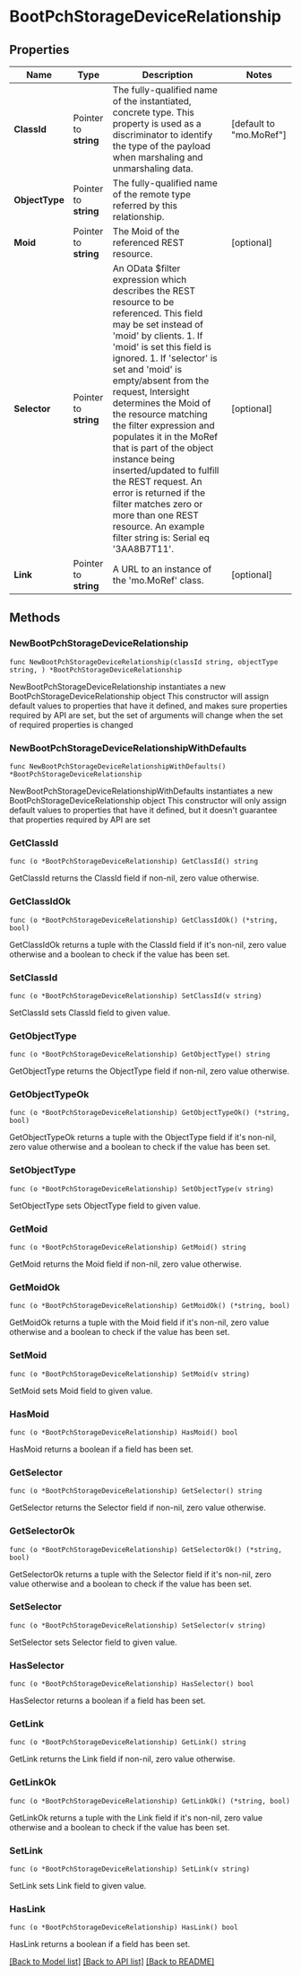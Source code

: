 # BootPchStorageDeviceRelationship

## Properties

Name | Type | Description | Notes
------------ | ------------- | ------------- | -------------
**ClassId** | Pointer to **string** | The fully-qualified name of the instantiated, concrete type. This property is used as a discriminator to identify the type of the payload when marshaling and unmarshaling data. | [default to "mo.MoRef"]
**ObjectType** | Pointer to **string** | The fully-qualified name of the remote type referred by this relationship. | 
**Moid** | Pointer to **string** | The Moid of the referenced REST resource. | [optional] 
**Selector** | Pointer to **string** | An OData $filter expression which describes the REST resource to be referenced. This field may be set instead of &#39;moid&#39; by clients. 1. If &#39;moid&#39; is set this field is ignored. 1. If &#39;selector&#39; is set and &#39;moid&#39; is empty/absent from the request, Intersight determines the Moid of the resource matching the filter expression and populates it in the MoRef that is part of the object instance being inserted/updated to fulfill the REST request. An error is returned if the filter matches zero or more than one REST resource. An example filter string is: Serial eq &#39;3AA8B7T11&#39;. | [optional] 
**Link** | Pointer to **string** | A URL to an instance of the &#39;mo.MoRef&#39; class. | [optional] 

## Methods

### NewBootPchStorageDeviceRelationship

`func NewBootPchStorageDeviceRelationship(classId string, objectType string, ) *BootPchStorageDeviceRelationship`

NewBootPchStorageDeviceRelationship instantiates a new BootPchStorageDeviceRelationship object
This constructor will assign default values to properties that have it defined,
and makes sure properties required by API are set, but the set of arguments
will change when the set of required properties is changed

### NewBootPchStorageDeviceRelationshipWithDefaults

`func NewBootPchStorageDeviceRelationshipWithDefaults() *BootPchStorageDeviceRelationship`

NewBootPchStorageDeviceRelationshipWithDefaults instantiates a new BootPchStorageDeviceRelationship object
This constructor will only assign default values to properties that have it defined,
but it doesn't guarantee that properties required by API are set

### GetClassId

`func (o *BootPchStorageDeviceRelationship) GetClassId() string`

GetClassId returns the ClassId field if non-nil, zero value otherwise.

### GetClassIdOk

`func (o *BootPchStorageDeviceRelationship) GetClassIdOk() (*string, bool)`

GetClassIdOk returns a tuple with the ClassId field if it's non-nil, zero value otherwise
and a boolean to check if the value has been set.

### SetClassId

`func (o *BootPchStorageDeviceRelationship) SetClassId(v string)`

SetClassId sets ClassId field to given value.


### GetObjectType

`func (o *BootPchStorageDeviceRelationship) GetObjectType() string`

GetObjectType returns the ObjectType field if non-nil, zero value otherwise.

### GetObjectTypeOk

`func (o *BootPchStorageDeviceRelationship) GetObjectTypeOk() (*string, bool)`

GetObjectTypeOk returns a tuple with the ObjectType field if it's non-nil, zero value otherwise
and a boolean to check if the value has been set.

### SetObjectType

`func (o *BootPchStorageDeviceRelationship) SetObjectType(v string)`

SetObjectType sets ObjectType field to given value.


### GetMoid

`func (o *BootPchStorageDeviceRelationship) GetMoid() string`

GetMoid returns the Moid field if non-nil, zero value otherwise.

### GetMoidOk

`func (o *BootPchStorageDeviceRelationship) GetMoidOk() (*string, bool)`

GetMoidOk returns a tuple with the Moid field if it's non-nil, zero value otherwise
and a boolean to check if the value has been set.

### SetMoid

`func (o *BootPchStorageDeviceRelationship) SetMoid(v string)`

SetMoid sets Moid field to given value.

### HasMoid

`func (o *BootPchStorageDeviceRelationship) HasMoid() bool`

HasMoid returns a boolean if a field has been set.

### GetSelector

`func (o *BootPchStorageDeviceRelationship) GetSelector() string`

GetSelector returns the Selector field if non-nil, zero value otherwise.

### GetSelectorOk

`func (o *BootPchStorageDeviceRelationship) GetSelectorOk() (*string, bool)`

GetSelectorOk returns a tuple with the Selector field if it's non-nil, zero value otherwise
and a boolean to check if the value has been set.

### SetSelector

`func (o *BootPchStorageDeviceRelationship) SetSelector(v string)`

SetSelector sets Selector field to given value.

### HasSelector

`func (o *BootPchStorageDeviceRelationship) HasSelector() bool`

HasSelector returns a boolean if a field has been set.

### GetLink

`func (o *BootPchStorageDeviceRelationship) GetLink() string`

GetLink returns the Link field if non-nil, zero value otherwise.

### GetLinkOk

`func (o *BootPchStorageDeviceRelationship) GetLinkOk() (*string, bool)`

GetLinkOk returns a tuple with the Link field if it's non-nil, zero value otherwise
and a boolean to check if the value has been set.

### SetLink

`func (o *BootPchStorageDeviceRelationship) SetLink(v string)`

SetLink sets Link field to given value.

### HasLink

`func (o *BootPchStorageDeviceRelationship) HasLink() bool`

HasLink returns a boolean if a field has been set.


[[Back to Model list]](../README.md#documentation-for-models) [[Back to API list]](../README.md#documentation-for-api-endpoints) [[Back to README]](../README.md)


